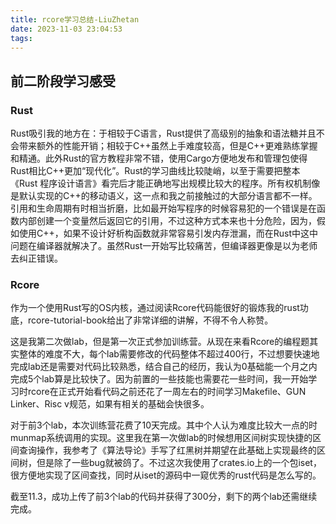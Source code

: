 ```yaml
---
title: rcore学习总结-LiuZhetan
date: 2023-11-03 23:04:53
tags:
---
```


## 前二阶段学习感受

### Rust

Rust吸引我的地方在：于相较于C语言，Rust提供了高级别的抽象和语法糖并且不会带来额外的性能开销；相较于C++虽然上手难度较高，但是C++更难熟练掌握和精通。此外Rust的官方教程非常不错，使用Cargo方便地发布和管理包使得Rust相比C++更加“现代化”。Rust的学习曲线比较陡峭，以至于需要把整本《Rust 程序设计语言》看完后才能正确地写出规模比较大的程序。所有权机制像是默认实现的C++的移动语义，这一点和我之前接触过的大部分语言都不一样。引用和生命周期有时相当折磨，比如最开始写程序的时候容易犯的一个错误是在函数内部创建一个变量然后返回它的引用，不过这种方式本来也十分危险，因为，假如使用C++，如果不设计好析构函数就非常容易引发内存泄漏，而在Rust中这中问题在编译器就解决了。虽然Rust一开始写比较痛苦，但编译器更像是以为老师去纠正错误。

### Rcore

作为一个使用Rust写的OS内核，通过阅读Rcore代码能很好的锻炼我的rust功底，rcore-tutorial-book给出了非常详细的讲解，不得不令人称赞。

这是我第二次做lab，但是第一次正式参加训练营。从现在来看Rcore的编程题其实整体的难度不大，每个lab需要修改的代码整体不超过400行，不过想要快速地完成lab还是需要对代码比较熟悉，结合自己的经历，我认为0基础能一个月之内完成5个lab算是比较快了。因为前置的一些技能也需要花一些时间，我一开始学习时rcore在正式开始看代码之前还花了一周左右的时间学习Makefile、GUN Linker、Risc v规范，如果有相关的基础会快很多。

对于前3个lab，本次训练营花费了10天完成。其中个人认为难度比较大一点的时munmap系统调用的实现。这里我在第一次做lab的时候想用区间树实现快捷的区间查询操作，我参考了《算法导论》手写了红黑树并期望在此基础上实现最终的区间树，但是除了一些bug就被鸽了。不过这次我使用了crates.io上的一个包iset，很方便地实现了区间查找，同时从iset的源码中一窥优秀的rust代码是怎么写的。

截至11.3，成功上传了前3个lab的代码并获得了300分，剩下的两个lab还需继续完成。